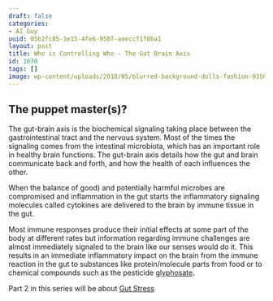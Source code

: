 ```yaml
---
draft: false
categories:
- AI Guy
uuid: 05b2fc85-1e15-4fe6-9507-aeeccf1f0ba1
layout: post
title: Who is Controlling Who - The Gut Brain Axis
id: 1070
tags: []
image: wp-content/uploads/2018/05/blurred-background-dolls-fashion-935019.jpg
---
```


## The puppet master(s)?

The gut-brain axis is the biochemical signaling taking place between the gastrointestinal tract and the nervous system. Most of the times the signaling comes from the intestinal microbiota, which has an important role in healthy brain functions. The gut-brain axis details how the gut and brain communicate back and forth, and how the health of each influences the other.

When the balance of good) and potentially harmful microbes are compromised and inflammation&nbsp;in the gut starts the&nbsp;inflammatory signaling molecules called cytokines are delivered to the brain by immune tissue in the gut.

Most immune responses produce their initial effects at some part of the body at different rates but information regarding immune challenges are almost immediately signaled to the brain like our senses would do it. This results&nbsp;in an immediate inflammatory impact on the brain from the immune reaction in the gut to substances like protein/molecule parts from food or to chemical compounds such as the pesticide [glyphosate](https://factastichealth.com/glyphosate).

Part 2 in this series will be about [Gut Stress](https://factastichealth.com/gut-stress)
